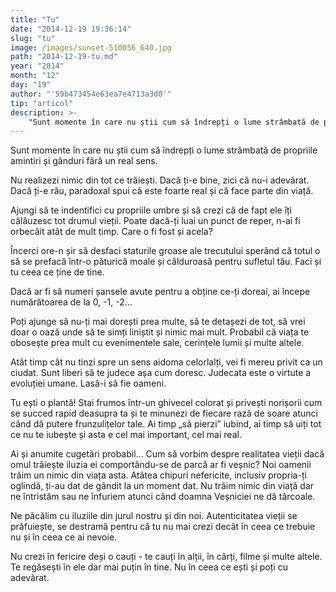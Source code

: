 ```yaml
---
title: "Tu"
date: "2014-12-19 19:36:14"
slug: "tu"
image: /images/sunset-510056_640.jpg
path: "2014-12-19-tu.md"
year: "2014"
month: "12"
day: "19"
author: "'59b473454e63ea7e4713a3d0'"
tip: "articol"
description: >-
    "Sunt momente în care nu știi cum să îndrepți o lume strâmbată de propriile amintiri și gânduri fără un real sens.Nu realizezi nimic din tot ce trăiești. Dacă ți-e bine, zici că nu-i adevărat. Dacă ți"
---
```

<div class="kg-card-markdown"><p>Sunt momente în care nu știi cum să îndrepți o lume strâmbată de propriile amintiri și gânduri fără un real sens.</p>
<p>Nu realizezi nimic din tot ce trăiești. Dacă ți-e bine, zici că nu-i adevărat. Dacă ți-e rău, paradoxal spui că este foarte real și că face parte din viață.</p>
<p>Ajungi să te indentifici cu propriile umbre și să crezi că de fapt ele îți călăuzesc tot drumul vieții. Poate dacă-ți luai un punct de reper, n-ai fi orbecăit atât de mult timp. Care o fi fost și acela?</p>
<p>Încerci ore-n șir să desfaci staturile groase ale trecutului sperând că totul o să se prefacă într-o păturică moale și călduroasă pentru sufletul tău. Faci și tu ceea ce ține de tine.</p>
<p>Dacă ar fi să numeri șansele avute pentru a obține ce-ți doreai, ai începe numărătoarea de la 0, -1, -2...</p>
<p>Poți ajunge să nu-ți mai dorești prea multe, să te detașezi de tot, să vrei doar o oază unde să te simți liniștit și nimic mai mult. Probabil că viața te obosește prea mult cu evenimentele sale, cerințele lumii și multe altele.</p>
<p>Atât timp cât nu tinzi spre un sens aidoma celorlalți, vei fi mereu privit ca un ciudat. Sunt liberi să te judece așa cum doresc. Judecata este o virtute a evoluției umane. Lasă-i să fie oameni.</p>
<p>Tu ești o plantă! Stai frumos într-un ghivecel colorat și privești norișorii cum se succed rapid deasupra ta și te minunezi de fiecare rază de soare atunci când dă putere frunzulițelor tale. Ai timp „să pierzi” iubind, ai timp să uiți tot ce nu te iubește și asta e cel mai important, cel mai real.</p>
<p>Ai și anumite cugetări probabil... Cum să vorbim despre realitatea vieții dacă omul trăiește iluzia ei comportându-se de parcă ar fi veșnic? Noi oamenii trăim un nimic din viața asta. Atâtea chipuri nefericite, inclusiv propria-ți oglindă, ți-au dat de gândit la un moment dat. Nu trăim nimic din viață dar ne întristăm sau ne înfuriem atunci când doamna Veșniciei ne dă târcoale.</p>
<p>Ne păcălim cu iluziile din jurul nostru și din noi. Autenticitatea vieții se prăfuiește, se destramă pentru că tu nu mai crezi decât în ceea ce trebuie nu și în ceea ce ai nevoie.</p>
<p>Nu crezi în fericire deși o cauți - te cauți în alții, în cărți, filme și multe altele. Te regăsești în ele dar mai puțin în tine. Nu în ceea ce ești și poți cu adevărat.<span style="line-height: 20.7999992370605px;"> </span></p>
<p> </p>
</div>
    